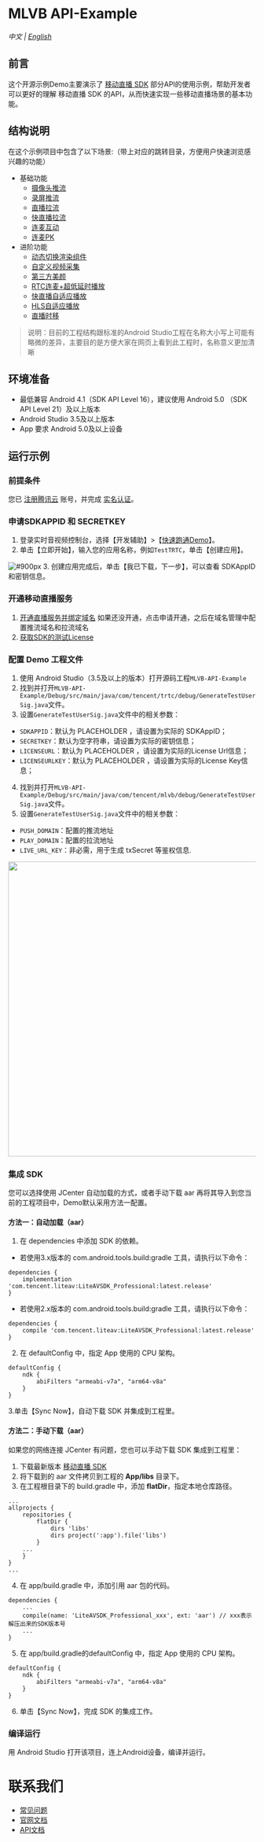 # MLVB API-Example 
_中文 | [English](README.en.md)_

## 前言
这个开源示例Demo主要演示了 [移动直播 SDK](https://cloud.tencent.com/document/product/454) 部分API的使用示例，帮助开发者可以更好的理解 移动直播 SDK 的API，从而快速实现一些移动直播场景的基本功能。 

## 结构说明
在这个示例项目中包含了以下场景:（带上对应的跳转目录，方便用户快速浏览感兴趣的功能）

- 基础功能
  - [摄像头推流](./Basic/LivePushCamera)
  - [录屏推流](./Basic/LivePushScreen)
  - [直播拉流](./Basic/LivePlay)
  - [快直播拉流](./Basic/LebPlay)
  - [连麦互动](./Basic/LiveLink)
  - [连麦PK](./Basic/LinkPK)
- 进阶功能
  - [动态切换渲染组件](./Advanced/SwitchRenderView)
  - [自定义视频采集](./Advanced/CustomVideoCapture)
  - [第三方美颜](./Advanced/ThirdBeauty)
  - [RTC连麦+超低延时播放](./Advanced/RTCPushAndPlay)
  - [快直播自适应播放](./Advanced/LebAutoBitrate)
  - [HLS自适应播放](./Advanced/HlsAutoBitrate)
  - [直播时移](./Advanced/TimeShift)
  
>  说明：目前的工程结构跟标准的Android Studio工程在名称大小写上可能有略微的差异，主要目的是方便大家在网页上看到此工程时，名称意义更加清晰
 
 
## 环境准备
- 最低兼容 Android 4.1（SDK API Level 16），建议使用 Android 5.0 （SDK API Level 21）及以上版本
- Android Studio 3.5及以上版本
- App 要求 Android 5.0及以上设备
 

## 运行示例

### 前提条件
您已 [注册腾讯云](https://cloud.tencent.com/document/product/378/17985) 账号，并完成 [实名认证](https://cloud.tencent.com/document/product/378/3629)。

### 申请SDKAPPID 和 SECRETKEY
1. 登录实时音视频控制台，选择【开发辅助】>【[快速跑通Demo](https://console.cloud.tencent.com/trtc/quickstart)】。
2. 单击【立即开始】，输入您的应用名称，例如`TestTRTC`，单击【创建应用】。

![ #900px](https://main.qcloudimg.com/raw/169391f6711857dca6ed8cfce7b391bd.png)
3. 创建应用完成后，单击【我已下载，下一步】，可以查看 SDKAppID 和密钥信息。

### 开通移动直播服务
1. [开通直播服务并绑定域名](https://console.cloud.tencent.com/live/livestat) 如果还没开通，点击申请开通，之后在域名管理中配置推流域名和拉流域名
2. [获取SDK的测试License](https://console.cloud.tencent.com/live/license) 

### 配置 Demo 工程文件
1. 使用 Android Studio（3.5及以上的版本）打开源码工程`MLVB-API-Example`
2. 找到并打开`MLVB-API-Example/Debug/src/main/java/com/tencent/trtc/debug/GenerateTestUserSig.java`文件。
3. 设置`GenerateTestUserSig.java`文件中的相关参数：
  - `SDKAPPID`：默认为 PLACEHOLDER ，请设置为实际的 SDKAppID；
  - `SECRETKEY`：默认为空字符串，请设置为实际的密钥信息；
  - `LICENSEURL`：默认为 PLACEHOLDER ，请设置为实际的License Url信息；
  - `LICENSEURLKEY`：默认为 PLACEHOLDER ，请设置为实际的License Key信息；
4. 找到并打开`MLVB-API-Example/Debug/src/main/java/com/tencent/mlvb/debug/GenerateTestUserSig.java`文件。
5. 设置`GenerateTestUserSig.java`文件中的相关参数：
  - `PUSH_DOMAIN`：配置的推流地址
  - `PLAY_DOMAIN`：配置的拉流地址
  - `LIVE_URL_KEY`：非必需，用于生成 txSecret 等鉴权信息.
<img src="https://qcloudimg.tencent-cloud.cn/raw/bb4e9ea8e62489ec908c51bfa0a0132b.png" width=600px>

### 集成 SDK
您可以选择使用 JCenter 自动加载的方式，或者手动下载 aar 再将其导入到您当前的工程项目中，Demo默认采用方法一配置。

#### 方法一：自动加载（aar）
1. 在 dependencies 中添加 SDK 的依赖。
 - 若使用3.x版本的 com.android.tools.build:gradle 工具，请执行以下命令：
```
dependencies {
    implementation 'com.tencent.liteav:LiteAVSDK_Professional:latest.release'
}
```
 - 若使用2.x版本的 com.android.tools.build:gradle 工具，请执行以下命令：
```
dependencies {
    compile 'com.tencent.liteav:LiteAVSDK_Professional:latest.release'
}
```
2. 在 defaultConfig 中，指定 App 使用的 CPU 架构。
```
defaultConfig {
    ndk {
        abiFilters "armeabi-v7a", "arm64-v8a"
    }
}
```
3.单击【Sync Now】，自动下载 SDK 并集成到工程里。

#### 方法二：手动下载（aar）
如果您的网络连接 JCenter 有问题，您也可以手动下载 SDK 集成到工程里：

1. 下载最新版本 [移动直播 SDK](https://cloud.tencent.com/document/product/454/7873)
2. 将下载到的 aar 文件拷贝到工程的 **App/libs** 目录下。
3. 在工程根目录下的 build.gradle 中，添加 **flatDir**，指定本地仓库路径。
```
...
allprojects {
    repositories {
        flatDir {
            dirs 'libs'
            dirs project(':app').file('libs')
        }
    ...
    }
}
...
```
4. 在 app/build.gradle 中，添加引用 aar 包的代码。
```
dependencies {
    ...
    compile(name: 'LiteAVSDK_Professional_xxx', ext: 'aar') // xxx表示解压出来的SDK版本号
    ...
}
```
5. 在 app/build.gradle的defaultConfig 中，指定 App 使用的 CPU 架构。
```
defaultConfig {
    ndk {
        abiFilters "armeabi-v7a", "arm64-v8a"
    }
}
```
6. 单击【Sync Now】，完成 SDK 的集成工作。 

### 编译运行
用 Android Studio 打开该项目，连上Android设备，编译并运行。

# 联系我们
- [常见问题](https://cloud.tencent.com/document/product/454/7937)
- [官网文档](https://cloud.tencent.com/document/product/454)
- [API文档](https://liteav.sdk.qcloud.com/doc/api/zh-cn/group__V2TXLivePusher__android.html#afc848d88fe99790b8c0988b8525dd4d9)